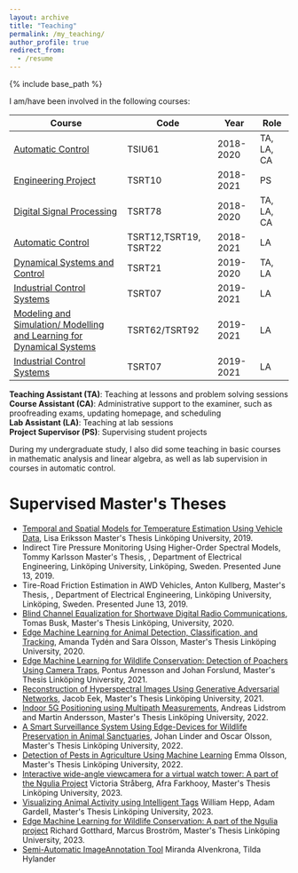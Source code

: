 ```yaml
---
layout: archive
title: "Teaching"
permalink: /my_teaching/
author_profile: true
redirect_from:
  - /resume
---
```


{% include base_path %}

I am/have been involved in the following courses:

| Course | Code | Year |Role | 
|--------|--------|---|----|
|  [Automatic Control](https://isy.gitlab-pages.liu.se/rt/courses/TSIU61/)   |    TSIU61    |  2018-2020 |  TA, LA, CA  |
|  [Engineering Project](https://isy.gitlab-pages.liu.se/rt/courses/TSRT10/)   |    TSRT10    |  2018-2021 |  PS  |
|  [Digital Signal Processing](https://isy.gitlab-pages.liu.se/rt/en/courses/TSRT78/)   |    TSRT78    |  2018-2020 |  TA, LA, CA  |
|  [Automatic Control](https://isy.gitlab-pages.liu.se/rt/courses/TSRT12/)   |    TSRT12,TSRT19, TSRT22    |  2018-2021 |  LA  |
|  [Dynamical Systems and Control](https://isy.gitlab-pages.liu.se/rt/courses/TSRT21/)   |    TSRT21   |  2019-2020 | TA, LA  |
|  [Industrial Control Systems](https://isy.gitlab-pages.liu.se/rt/courses/TSRT07/)   |    TSRT07   |  2019-2021 | LA  |
|  [Modeling and Simulation/ Modelling and Learning for Dynamical Systems ](https://isy.gitlab-pages.liu.se/rt/en/courses/TSRT92/)   |    TSRT62/TSRT92   |  2019-2021 | LA  |
|  [Industrial Control Systems](https://isy.gitlab-pages.liu.se/rt/courses/TSRT07/)   |    TSRT07   |  2019-2021 | LA  |

**Teaching Assistant (TA)**: Teaching at lessons and problem solving sessions  
**Course Assistant (CA)**: Administrative support to the examiner, such as proofreading exams, updating homepage, and scheduling  
**Lab Assistant (LA)**: Teaching at lab sessions  
**Project Supervisor (PS)**: Supervising student projects  

During my undergraduate study, I also did some teaching in basic courses in mathematic analysis and linear algebra, as well as lab supervision in courses in automatic control.

Supervised Master's Theses
======


- [Temporal and Spatial Models for Temperature Estimation Using Vehicle Data](https://urn.kb.se/resolve?urn=urn:nbn:se:liu:diva-157654), Lisa Eriksson Master's Thesis Linköping University, 2019.
- Indirect Tire Pressure Monitoring Using Higher-Order Spectral Models, Tommy Karlsson Master's Thesis, , Department of Electrical Engineering, Linköping University, Linköping, Sweden. Presented June 13, 2019.
- Tire-Road Friction Estimation in AWD Vehicles, Anton Kullberg, Master's Thesis, , Department of Electrical Engineering, Linköping University, Linköping, Sweden. Presented June 13, 2019.
- [Blind Channel Equalization for Shortwave Digital Radio Communications](https://urn.kb.se/resolve?urn=urn:nbn:se:liu:diva-164117), Tomas Busk, Master's Thesis Linköping, University, 2020.
- [Edge Machine Learning for Animal Detection, Classification, and Tracking](https://urn.kb.se/resolve?urn=urn:nbn:se:liu:diva-166572), Amanda Tydén and Sara Olsson, Master's Thesis Linköping University, 2020.
- [Edge Machine Learning for Wildlife Conservation: Detection of Poachers Using Camera Traps](https://urn.kb.se/resolve?urn=urn:nbn:se:liu:diva-177483), Pontus Arnesson and Johan Forslund, Master's Thesis Linköping University, 2021.
- [Reconstruction of Hyperspectral Images Using Generative Adversarial Networks](https://urn.kb.se/resolve?urn=urn:nbn:se:liu:diva-181808), Jacob Eek, Master's Thesis Linköping University, 2021.
- [Indoor 5G Positioning using Multipath Measurements](https://urn.kb.se/resolve?urn=urn:nbn:se:liu:diva-185920), Andreas Lidstrom and Martin Andersson, Master's Thesis Linköping University, 2022.
- [A Smart Surveillance System Using Edge-Devices for Wildlife Preservation in Animal Sanctuaries](https://urn.kb.se/resolve?urn=urn:nbn:se:liu:diva-186261), Johan Linder and Oscar Olsson, Master's Thesis Linköping University, 2022.
- [Detection of Pests in Agriculture Using Machine Learning](https://urn.kb.se/resolve?urn=urn:nbn:se:liu:diva-190732) Emma Olsson, Master's Thesis Linköping University, 2022.
- [Interactive wide-angle viewcamera for a virtual watch tower: A part of the Ngulia Project](https://urn.kb.se/resolve?urn=urn:nbn:se:liu:diva-195975) Victoria Stråberg, 
Afra Farkhooy, Master's Thesis Linköping University, 2023.
- [Visualizing Animal Activity using Intelligent Tags](https://urn.kb.se/resolve?urn=urn:nbn:se:liu:diva-197066) William Hepp, 
Adam Gardell, Master's Thesis Linköping University, 2023.
- [Edge Machine Learning for Wildlife Conservation: A part of the Ngulia project](https://urn.kb.se/resolve?urn=urn:nbn:se:liu:diva-196981) Richard Gotthard,
Marcus Broström, Master's Thesis Linköping University, 2023.
- [Semi-Automatic ImageAnnotation Tool](https://urn.kb.se/resolve?urn=urn:nbn:se:liu:diva-197191) Miranda Alvenkrona, Tilda Hylander


